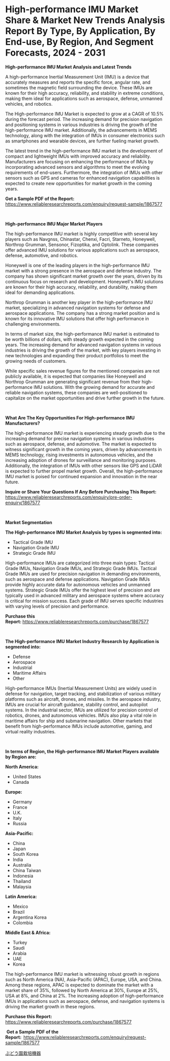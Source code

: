 <p><h1>High-performance IMU Market Share & Market New Trends Analysis Report By Type, By Application, By End-use, By Region, And Segment Forecasts, 2024 - 2031</h1></p><p><strong>High-performance IMU Market Analysis and Latest Trends</strong></p>
<p><p>A high-performance Inertial Measurement Unit (IMU) is a device that accurately measures and reports the specific force, angular rate, and sometimes the magnetic field surrounding the device. These IMUs are known for their high accuracy, reliability, and stability in extreme conditions, making them ideal for applications such as aerospace, defense, unmanned vehicles, and robotics.</p><p>The High-performance IMU Market is expected to grow at a CAGR of 10.5% during the forecast period. The increasing demand for precision navigation and positioning systems in various industries is driving the growth of the high-performance IMU market. Additionally, the advancements in MEMS technology, along with the integration of IMUs in consumer electronics such as smartphones and wearable devices, are further fueling market growth.</p><p>The latest trend in the high-performance IMU market is the development of compact and lightweight IMUs with improved accuracy and reliability. Manufacturers are focusing on enhancing the performance of IMUs by incorporating advanced sensors and algorithms to meet the evolving requirements of end-users. Furthermore, the integration of IMUs with other sensors such as GPS and cameras for enhanced navigation capabilities is expected to create new opportunities for market growth in the coming years.</p></p>
<p><strong>Get a Sample PDF of the Report:&nbsp;</strong> <a href="https://www.reliableresearchreports.com/enquiry/request-sample/1867577">https://www.reliableresearchreports.com/enquiry/request-sample/1867577</a></p>
<p>&nbsp;</p>
<p><strong>High-performance IMU Major Market Players</strong></p>
<p><p>The high-performance IMU market is highly competitive with several key players such as Navgnss, Chinastar, Chenxi, Facri, Starneto, Honeywell, Northrop Grumman, Sensonor, Fizoptika, and Optolink. These companies offer advanced IMU solutions for various applications such as aerospace, defense, automotive, and robotics.</p><p>Honeywell is one of the leading players in the high-performance IMU market with a strong presence in the aerospace and defense industry. The company has shown significant market growth over the years, driven by its continuous focus on research and development. Honeywell's IMU solutions are known for their high accuracy, reliability, and durability, making them ideal for demanding applications.</p><p>Northrop Grumman is another key player in the high-performance IMU market, specializing in advanced navigation systems for defense and aerospace applications. The company has a strong market position and is known for its innovative IMU solutions that offer high performance in challenging environments.</p><p>In terms of market size, the high-performance IMU market is estimated to be worth billions of dollars, with steady growth expected in the coming years. The increasing demand for advanced navigation systems in various industries is driving the growth of the market, with key players investing in new technologies and expanding their product portfolios to meet the growing needs of customers.</p><p>While specific sales revenue figures for the mentioned companies are not publicly available, it is expected that companies like Honeywell and Northrop Grumman are generating significant revenue from their high-performance IMU solutions. With the growing demand for accurate and reliable navigation systems, these companies are well-positioned to capitalize on the market opportunities and drive further growth in the future.</p></p>
<p>&nbsp;</p>
<p><strong>What Are The Key Opportunities For High-performance IMU Manufacturers?</strong></p>
<p><p>The high-performance IMU market is experiencing steady growth due to the increasing demand for precise navigation systems in various industries such as aerospace, defense, and automotive. The market is expected to witness significant growth in the coming years, driven by advancements in MEMS technology, rising investments in autonomous vehicles, and the increasing adoption of drones for surveillance and monitoring purposes. Additionally, the integration of IMUs with other sensors like GPS and LiDAR is expected to further propel market growth. Overall, the high-performance IMU market is poised for continued expansion and innovation in the near future.</p></p>
<p><strong>Inquire or Share Your Questions If Any Before Purchasing This Report:</strong> <a href="https://www.reliableresearchreports.com/enquiry/pre-order-enquiry/1867577">https://www.reliableresearchreports.com/enquiry/pre-order-enquiry/1867577</a></p>
<p>&nbsp;</p>
<p><strong>Market Segmentation</strong></p>
<p><strong>The High-performance IMU Market Analysis by types is segmented into:</strong></p>
<p><ul><li>Tactical Grade IMU</li><li>Navigation Grade IMU</li><li>Strategic Grade IMU</li></ul></p>
<p><p>High-performance IMUs are categorized into three main types: Tactical Grade IMUs, Navigation Grade IMUs, and Strategic Grade IMUs. Tactical Grade IMUs are used for precision navigation in demanding environments, such as aerospace and defense applications. Navigation Grade IMUs provide highly accurate data for autonomous vehicles and unmanned systems. Strategic Grade IMUs offer the highest level of precision and are typically used in advanced military and aerospace systems where accuracy is critical for mission success. Each grade of IMU serves specific industries with varying levels of precision and performance.</p></p>
<p><strong>Purchase this Report:&nbsp;</strong><a href="https://www.reliableresearchreports.com/purchase/1867577">https://www.reliableresearchreports.com/purchase/1867577</a></p>
<p>&nbsp;</p>
<p><strong>The High-performance IMU Market Industry Research by Application is segmented into:</strong></p>
<p><ul><li>Defense</li><li>Aerospace</li><li>Industrial</li><li>Maritime Affairs</li><li>Other</li></ul></p>
<p><p>High-performance IMUs (Inertial Measurement Units) are widely used in defense for navigation, target tracking, and stabilization of various military platforms such as aircraft, drones, and missiles. In the aerospace industry, IMUs are crucial for aircraft guidance, stability control, and autopilot systems. In the industrial sector, IMUs are utilized for precision control of robotics, drones, and autonomous vehicles. IMUs also play a vital role in maritime affairs for ship and submarine navigation. Other markets that benefit from high-performance IMUs include automotive, gaming, and virtual reality industries.</p></p>
<p>&nbsp;</p>
<p><strong>In terms of Region, the High-performance IMU Market Players available by Region are:</strong></p>
<p>
    <p> <strong> North America: </strong>
        <ul>
            <li>United States</li>
            <li>Canada</li>
        </ul>
        </p> 
    <p> <strong> Europe: </strong>
        <ul>
            <li>Germany</li>
            <li>France</li>
            <li>U.K.</li>
            <li>Italy</li>
            <li>Russia</li>
        </ul>
        </p> 
    <p> <strong> Asia-Pacific: </strong>
        <ul>
            <li>China</li>
            <li>Japan</li>
            <li>South Korea</li>
            <li>India</li>
            <li>Australia</li>
            <li>China Taiwan</li>
            <li>Indonesia</li>
            <li>Thailand</li>
            <li>Malaysia</li>
        </ul>
        </p> 
    <p> <strong> Latin America: </strong>
        <ul>
            <li>Mexico</li>
            <li>Brazil</li>
            <li>Argentina Korea</li>
            <li>Colombia</li>
        </ul>
        </p> 
    <p> <strong> Middle East & Africa: </strong>
        <ul>
            <li>Turkey</li>
            <li>Saudi</li>
            <li>Arabia</li>
            <li>UAE</li>
            <li>Korea</li>
        </ul>
    </p>
    </p>
<p><p>The high-performance IMU market is witnessing robust growth in regions such as North America (NA), Asia-Pacific (APAC), Europe, USA, and China. Among these regions, APAC is expected to dominate the market with a market share of 35%, followed by North America at 30%, Europe at 25%, USA at 8%, and China at 2%. The increasing adoption of high-performance IMUs in applications such as aerospace, defense, and navigation systems is driving the market growth in these regions.</p></p>
<p><strong>Purchase this Report: </strong><a href="https://www.reliableresearchreports.com/purchase/1867577">https://www.reliableresearchreports.com/purchase/1867577</a></p>
<p>&nbsp;<strong>Get a Sample PDF of the Report:&nbsp;&nbsp;</strong><a href="https://www.reliableresearchreports.com/enquiry/request-sample/1867577">https://www.reliableresearchreports.com/enquiry/request-sample/1867577</a></p>
<p><strong></strong></p>
<p><p><a href="https://github.com/mohamedbakry57/Market-Research-Report-List-2/blob/main/4614861182615.md">ぶどう園栽培機器</a></p></p>